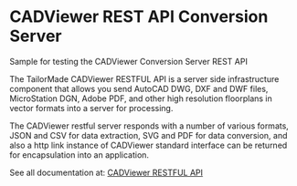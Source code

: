 # CADViewer REST API Conversion Server
 Sample for testing the CADViewer Conversion Server REST API
  
The TailorMade CADViewer RESTFUL API is a server side infrastructure component that allows you send AutoCAD DWG, DXF and DWF files, MicroStation DGN, Adobe PDF, and other high resolution floorplans in vector formats into a server for processing.

The CADViewer restful server responds with a number of various formats, JSON and CSV for data extraction, SVG and PDF for data conversion, and also a http link instance of CADViewer standard interface can be returned for encapsulation into an application.
 
 See all documentation at: [CADViewer RESTFUL API](https://cadviewer.com/cadviewertechdocs/rest_api/)
 
